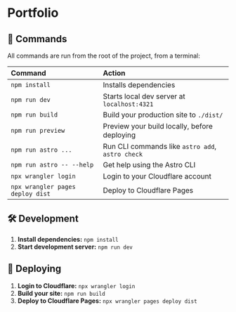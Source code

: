 # Portfolio

## 🧞 Commands

All commands are run from the root of the project, from a terminal:

| Command                          | Action                                           |
| :------------------------------- | :----------------------------------------------- |
| `npm install`                    | Installs dependencies                            |
| `npm run dev`                    | Starts local dev server at `localhost:4321`      |
| `npm run build`                  | Build your production site to `./dist/`          |
| `npm run preview`                | Preview your build locally, before deploying     |
| `npm run astro ...`              | Run CLI commands like `astro add`, `astro check` |
| `npm run astro -- --help`        | Get help using the Astro CLI                     |
| `npx wrangler login`             | Login to your Cloudflare account                 |
| `npx wrangler pages deploy dist` | Deploy to Cloudflare Pages                       |

## 🛠️ Development

1. **Install dependencies:** `npm install`
2. **Start development server:** `npm run dev`

## 🚀 Deploying

1. **Login to Cloudflare:** `npx wrangler login`
2. **Build your site:** `npm run build`
3. **Deploy to Cloudflare Pages:** `npx wrangler pages deploy dist`
